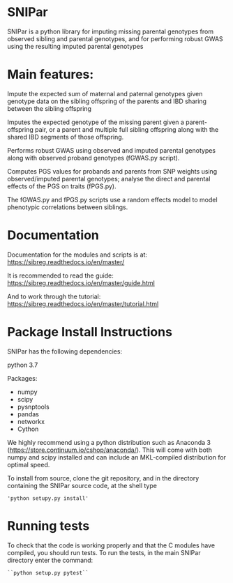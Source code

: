 # SNIPar

SNIPar is a python library for imputing missing parental genotypes from observed sibling and parental genotypes,
and for performing robust GWAS using the resulting imputed parental genotypes

# Main features:

Impute the expected sum of maternal and paternal genotypes given genotype data on the sibling
    offspring of the parents and IBD sharing between the sibling offspring

Imputes the expected genotype of the missing parent given a parent-offspring pair, or a parent and multiple full sibling
offspring along with the shared IBD segments of those offspring. 

Performs robust GWAS using observed and imputed parental genotypes along with observed proband genotypes (fGWAS.py script).

Computes PGS values for probands and parents from SNP weights using observed/imputed parental genotypes; analyse the direct and parental effects
of the PGS on traits (fPGS.py). 

The fGWAS.py and fPGS.py scripts use a random effects model to model phenotypic correlations between siblings. 

# Documentation

Documentation for the modules and scripts is at: https://sibreg.readthedocs.io/en/master/

It is recommended to read the guide: https://sibreg.readthedocs.io/en/master/guide.html

And to work through the tutorial: https://sibreg.readthedocs.io/en/master/tutorial.html

# Package Install Instructions

SNIPar has the following dependencies:

python 3.7

Packages:

- numpy
- scipy
- pysnptools
- pandas
- networkx
- Cython

We highly recommend using a python distribution such as Anaconda 3 (https://store.continuum.io/cshop/anaconda/).
This will come with both numpy and scipy installed and can include an MKL-compiled distribution
for optimal speed.

To install from source, clone the git repository, and in the directory
containing the SNIPar source code, at the shell type

    'python setupy.py install'

# Running tests

To check that the code is working properly and that the C modules have compiled, you should
run tests. To run the tests, in the main SNIPar directory enter the command:

    ``python setup.py pytest``